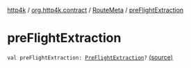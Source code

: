 [http4k](../../index.md) / [org.http4k.contract](../index.md) / [RouteMeta](index.md) / [preFlightExtraction](./pre-flight-extraction.md)

# preFlightExtraction

`val preFlightExtraction: `[`PreFlightExtraction`](../-pre-flight-extraction/index.md)`?` [(source)](https://github.com/http4k/http4k/blob/master/http4k-contract/src/main/kotlin/org/http4k/contract/routeMeta.kt#L131)